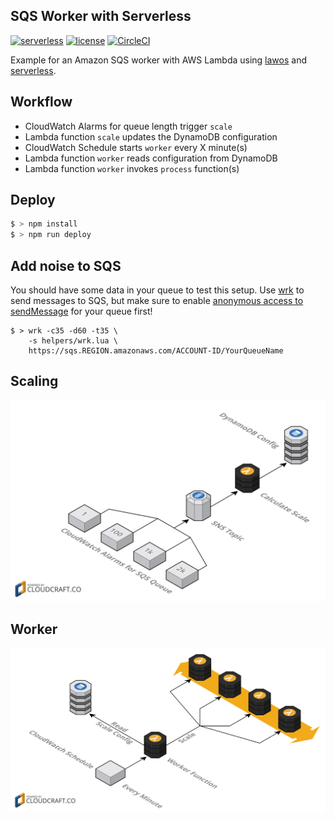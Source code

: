 ## SQS Worker with Serverless

[![serverless](http://public.serverless.com/badges/v3.svg)](http://www.serverless.com)
[![license](https://img.shields.io/github/license/sbstjn/lawos.svg)](https://github.com/sbstjn/sqs-worker-serverless/blob/master/LICENSE.md)
[![CircleCI](https://img.shields.io/circleci/project/github/sbstjn/sqs-worker-serverless/master.svg)](https://circleci.com/gh/sbstjn/lawos)

Example for an Amazon SQS worker with AWS Lambda using [lawos](https://github.com/sbstjn/lawos) and [serverless](https://serverless.com).

## Workflow

- CloudWatch Alarms for queue length trigger `scale`
- Lambda function `scale` updates the DynamoDB configuration
- CloudWatch Schedule starts `worker` every X minute(s)
- Lambda function `worker` reads configuration from DynamoDB
- Lambda function `worker` invokes `process` function(s)

## Deploy

```bash
$ > npm install
$ > npm run deploy
```

## Add noise to SQS

You should have some data in your queue to test this setup. Use [wrk](https://github.com/wg/wrk) to send messages to SQS, but make sure to enable [anonymous access to sendMessage](http://docs.aws.amazon.com/AWSSimpleQueueService/latest/SQSDeveloperGuide/acp-overview.html#anonQueues) for your queue first!

```
$ > wrk -c35 -d60 -t35 \
    -s helpers/wrk.lua \
    https://sqs.REGION.amazonaws.com/ACCOUNT-ID/YourQueueName
```

## Scaling

![Scaling](docs/scale.png)

## Worker

![Scaling](docs/worker.png)
